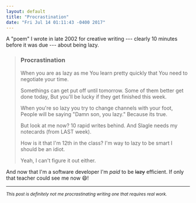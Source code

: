 ```yaml
---
layout: default
title: "Procrastination"
date: "Fri Jul 14 01:11:43 -0400 2017"
---
```


A "poem" I wrote in late 2002 for creative writing --- clearly 10 minutes
before it was due --- about being lazy.

> ### Procrastination
>
> When you are as lazy as me
> You learn pretty quickly that
> You need to negotiate your time.
>
> Somethings can get put off until tomorrow.
> Some of them better get done today,
> But you'll be lucky if they get finished this week.
>
> When you're so lazy you try to change channels with your foot,
> People will be saying "Damn son, you lazy."
> Because its true.
>
> But look at me now?
> 10 rapid writes behind.
> And Slagle needs my notecards (from LAST week).
>
> How is it that I'm 12th in the class?
> I'm way to lazy to be smart
> I should be an idiot.
>
> Yeah, I can't figure it out either.

And now that I'm a software developer I'm _paid_ to be ~~lazy~~ efficient. If
only that teacher could see me now :smile:!

---

<small>_This post is definitely not me procrastinating writing one that
requires real work._</small>
